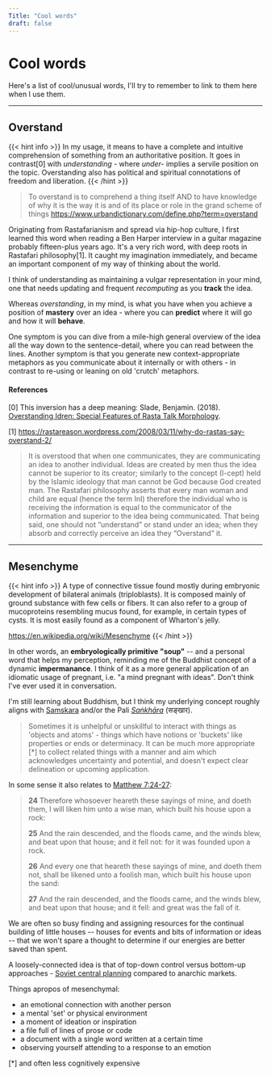 ```yaml
---
Title: "Cool words"
draft: false
---
```


# Cool words

Here's a list of cool/unusual words, I'll try to remember to link to them here when I use them. 

---

## Overstand

{{< hint info >}}
In my usage, it means to have a complete and intuitive comprehension of something from an authoritative position. It goes in contrast[0] with *understanding* - where *under-* implies a servile position on the topic. Overstanding also has political and spiritual connotations of freedom and liberation.
{{< /hint >}}

> To overstand is to comprehend a thing itself AND to have knowledge of why it is the way it is and of its place or role in the grand scheme of things
> https://www.urbandictionary.com/define.php?term=overstand

Originating from Rastafarianism and spread via hip-hop culture, I first learned this word when reading a Ben Harper interview in a guitar magazine probably fifteen-plus years ago. It's a very rich word, with deep roots in Rastafari philosophy[1]. It caught my imagination immediately, and became an important component of my way of thinking about the world.

I think of understanding as maintaining a vulgar representation in your mind, one that needs updating and frequent *recomputing* as you **track** the idea. 

Whereas *overstanding*, in my mind, is what you have when you achieve a position of **mastery** over an idea - where you can **predict** where it will go and how it will **behave**. 

One symptom is you can dive from a mile-high general overview of the idea all the way down to the sentence-detail, where you can read between the lines. Another symptom is that you generate new context-appropriate metaphors as you communicate about it internally or with others - in contrast to re-using or leaning on old 'crutch' metaphors.

#### References

[0] This inversion has a deep meaning: Slade, Benjamin. (2018). [Overstanding Idren: Special Features of Rasta Talk Morphology](https://www.researchgate.net/publication/326816207_Overstanding_Idren_Special_Features_of_Rasta_Talk_Morphology).  

[1] https://rastareason.wordpress.com/2008/03/11/why-do-rastas-say-overstand-2/

> It is overstood that when one communicates, they are communicating an idea to another individual. Ideas are created by men thus the idea cannot be superior to its creator; similarly to the concept (I-cept) held by the Islamic ideology that man cannot be God because God created man.
> The Rastafari philosophy asserts that every man woman and child are equal (hence the term InI) therefore the individual who is receiving the information is equal to the communicator of the information and superior to the idea being communicated. That being said, one should not “understand” or stand under an idea; when they absorb and correctly perceive an idea they “Overstand” it.

---

## Mesenchyme

{{< hint info >}}
A type of connective tissue found mostly during embryonic development of bilateral animals (triploblasts). It is composed mainly of ground substance with few cells or fibers. It can also refer to a group of mucoproteins resembling mucus found, for example, in certain types of cysts. It is most easily found as a component of Wharton's jelly.

https://en.wikipedia.org/wiki/Mesenchyme
{{< /hint >}}

In other words, an **embryologically primitive "soup"** -- and a personal word that helps my perception, reminding me of the Buddhist concept of a dynamic **impermanance**. I think of it as a more general application of an idiomatic usage of pregnant, i.e. "a mind pregnant with ideas". Don't think I've ever used it in conversation.

I'm still learning about Buddhism, but I think my underlying concept roughly aligns with [Samskara](https://en.wikipedia.org/wiki/Samskara_(Indian_philosophy)) and/or the Pali [*Saṅkhāra*](https://en.wikipedia.org/wiki/Sa%E1%B9%85kh%C4%81ra) (सङ्खार).

> Sometimes it is unhelpful or unskillful to interact with things as 'objects and atoms' - things which have notions or 'buckets' like properties or ends or determinacy. It can be much more appropriate [*] to collect related things with a manner and aim which acknowledges uncertainty and potential, and doesn't expect clear delineation or upcoming application.

In some sense it also relates to [Matthew 7:24-27](https://www.biblegateway.com/passage/?search=Matthew+7%3A24-27&version=KJV):

> **24** Therefore whosoever heareth these sayings of mine, and doeth them, I will liken him unto a wise man, which built his house upon a rock:
>
> **25** And the rain descended, and the floods came, and the winds blew, and beat upon that house; and it fell not: for it was founded upon a rock.
>
> **26** And every one that heareth these sayings of mine, and doeth them not, shall be likened unto a foolish man, which built his house upon the sand:
>
> **27** And the rain descended, and the floods came, and the winds blew, and beat upon that house; and it fell: and great was the fall of it.

We are often so busy finding and assigning resources for the continual building of little houses -- houses for events and bits of information or ideas -- that we won't spare a thought to determine if our energies are better saved than spent.

A loosely-connected idea is that of top-down control versus bottom-up approaches - [Soviet central planning](https://en.wikipedia.org/wiki/Soviet-type_economic_planning) compared to anarchic markets.

Things apropos of mesenchymal: 

- an emotional connection with another person
- a mental 'set' or physical environment
- a moment of ideation or inspiration
- a file full of lines of prose or code
- a document with a single word written at a certain time
- observing yourself attending to a response to an emotion

[*] and often less cognitively expensive
